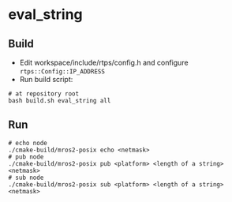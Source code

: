 # eval_string

## Build

- Edit workspace/include/rtps/config.h and configure `rtps::Config::IP_ADDRESS`
- Run build script:
```shell
# at repository root
bash build.sh eval_string all
```

## Run

```shell
# echo node
./cmake-build/mros2-posix echo <netmask>
# pub node
./cmake-build/mros2-posix pub <platform> <length of a string> <netmask>
# sub node
./cmake-build/mros2-posix sub <platform> <length of a string> <netmask>
```
